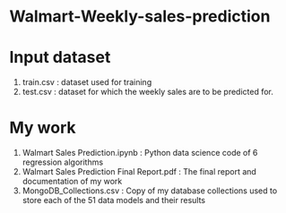 # Walmart-Weekly-sales-prediction

Input dataset
====================
1. train.csv : dataset used for training 
2. test.csv : dataset for which the weekly sales are to be predicted for.

My work
====================
1. Walmart Sales Prediction.ipynb : Python data science code of 6 regression algorithms
2. Walmart Sales Prediction Final Report.pdf : The final report and documentation of my work
3. MongoDB_Collections.csv : Copy of my database collections used to store each of the 51 data models and their results

